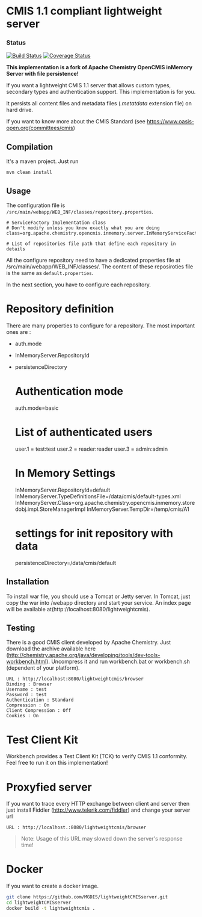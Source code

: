 # CMIS 1.1 compliant lightweight server #
### Status
[![Build Status](https://travis-ci.org/johanlelan/lightweightCMISserver.svg?branch=master)](https://travis-ci.org/MGDIS/lightweightCMISserver) [![Coverage Status](https://img.shields.io/coveralls/johanlelan/lightweightCMISserver.svg)](https://coveralls.io/r/johanlelan/lightweightCMISserver)

**This implementation is a fork of Apache Chemistry OpenCMIS inMemory Server with file persistence!**

If you want a lightweight CMIS 1.1 server that allows custom types, secondary types and authentication support. This implementation is for you.

It persists all content files and metadata files (*.metatdata* extension file) on hard drive. 

If you want to know more about the CMIS Standard (see https://www.oasis-open.org/committees/cmis)

## Compilation ##
It's a maven project. Just run
    
    mvn clean install

## Usage ##
The configuration file is `/src/main/webapp/WEB_INF/classes/repository.properties`.

	# ServiceFactory Implementation class
	# Don't modify unless you know exactly what you are doing	
	class=org.apache.chemistry.opencmis.inmemory.server.InMemoryServiceFactoryImpl

	# List of repositories file path that define each repository in details  
	
All the configure repository need to have a dedicated properties file at /src/main/webapp/WEB_INF/classes/. The content of these reposiroties file is the same as `default.properties`.

In the next section, you have to configure each repository.

Repository definition
==============
There are many properties to configure for a repository. The most important ones are :
- auth.mode
- InMemoryServer.RepositoryId
- persistenceDirectory

	# Authentication mode
	auth.mode=basic

	# List of authenticated users
	user.1 = test:test
	user.2 = reader:reader
	user.3 = admin:admin
	
	# In Memory Settings
	InMemoryServer.RepositoryId=default
	InMemoryServer.TypeDefinitionsFile=/data/cmis/default-types.xml
	InMemoryServer.Class=org.apache.chemistry.opencmis.inmemory.storedobj.impl.StoreManagerImpl
	InMemoryServer.TempDir=/temp/cmis/A1

	# settings for init repository with data
	persistenceDirectory=/data/cmis/default
	
## Installation ##
To install war file, you should use a Tomcat or Jetty server. 
In Tomcat, just copy the war into /webapp directory and start your service. 
An index page will be available at(http://localhost:8080/lightweightcmis).

## Testing ##
There is a good CMIS client developed by Apache Chemistry. 
Just download the archive available here (http://chemistry.apache.org/java/developing/tools/dev-tools-workbench.html). 
Uncompress it and run workbench.bat or workbench.sh (dependent of your platform).
    
    URL : http://localhost:8080/lightweightcmis/browser
    Binding : Browser
    Username : test
    Password : test
    Authentication : Standard
    Compression : On
    Client Compression : Off
    Cookies : On

Test Client Kit
==========
Workbench provides a Test Client Kit (TCK) to verify CMIS 1.1 conformity. Feel free to run it on this implementation!

Proxyfied server
=========
If you want to trace every HTTP exchange between client and server then just install Fiddler (http://www.telerik.com/fiddler) and change your server url
	
	URL : http://localhost.:8080/lightweightcmis/browser


> Note: Usage of this URL may slowed down the server's response time! 

Docker
========
If you want to create a docker image.
```sh
git clone https://github.com/MGDIS/lightweightCMISserver.git
cd lightweightCMISserver
docker build -t lightweightcmis .
```
